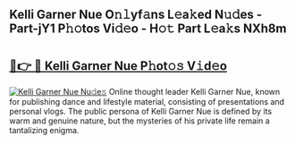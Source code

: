 ## Kelli Garner Nue O𝚗𝚕yf𝚊ns L𝚎a𝚔ed N𝚞𝚍es - Part-jY1 P𝚑𝚘tos Vi𝚍𝚎o - H𝚘𝚝 Part L𝚎a𝚔s NXh8m

# <h2><a href="http://kfddq2.oniu.top/?m=Kelli+Garner+Nue">🔗👉 🔴 Kelli Garner Nue P𝚑ot𝚘𝚜 V𝚒d𝚎o</a></h2>

[![Kelli Garner Nue Nu𝚍e𝚜](https://i.imgur.com/0qMVB7G.gif)](http://kfddq2.oniu.top/?m=Kelli+Garner+Nue)
Online thought leader Kelli Garner Nue, known for publishing dance and lifestyle material, consisting of presentations and personal vlogs. The public persona of Kelli Garner Nue is defined by its warm and genuine nature, but the mysteries of his private life remain a tantalizing enigma.  
